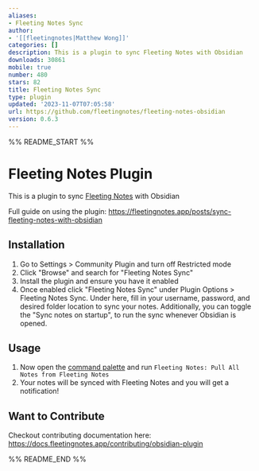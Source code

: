 ```yaml
---
aliases:
- Fleeting Notes Sync
author:
- '[[fleetingnotes|Matthew Wong]]'
categories: []
description: This is a plugin to sync Fleeting Notes with Obsidian
downloads: 30861
mobile: true
number: 480
stars: 82
title: Fleeting Notes Sync
type: plugin
updated: '2023-11-07T07:05:58'
url: https://github.com/fleetingnotes/fleeting-notes-obsidian
version: 0.6.3
---
```


%% README_START %%

# Fleeting Notes Plugin

This is a plugin to sync [Fleeting Notes](https://fleetingnotes.app/) with Obsidian

Full guide on using the plugin: https://fleetingnotes.app/posts/sync-fleeting-notes-with-obsidian

## Installation
1. Go to Settings > Community Plugin and turn off Restricted mode
2. Click "Browse" and search for "Fleeting Notes Sync"
3. Install the plugin and ensure you have it enabled
4. Once enabled click "Fleeting Notes Sync" under Plugin Options > Fleeting Notes Sync. Under here, fill in your username, password, and desired folder location to sync your notes. Additionally, you can toggle the "Sync notes on startup", to run the sync whenever Obsidian is opened.

## Usage
1. Now open the [command palette](https://help.obsidian.md/Plugins/Command+palette) and run `Fleeting Notes: Pull All Notes from Fleeting Notes`
2. Your notes will be synced with Fleeting Notes and you will get a notification!

## Want to Contribute
Checkout contributing documentation here: https://docs.fleetingnotes.app/contributing/obsidian-plugin



%% README_END %%